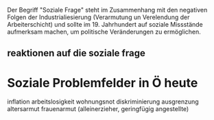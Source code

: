 Der Begriff "Soziale Frage" steht im Zusammenhang mit den negativen Folgen der Industrialiesierung (Verarmutung un Verelendung der Arbeiterschicht) und sollte im 19. Jahrhundert auf soziale Missstände aufmerksam machen, um politische Veränderungen zu ermöglichen.

## reaktionen auf die soziale frage


# Soziale Problemfelder in Ö heute

inflation
arbeitslosigkeit
wohnungsnot
diskriminierung
ausgrenzung
altersarmut
frauenarmut (alleinerzieher, geringfügig angestellte)
